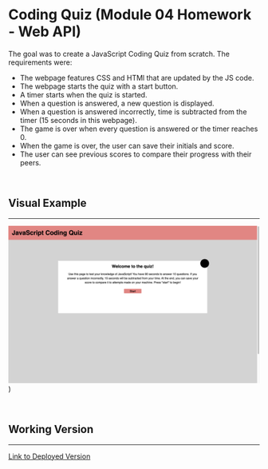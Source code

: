 # Coding Quiz (Module 04 Homework - Web API)

The goal was to create a JavaScript Coding Quiz from scratch. The requirements were:
- The webpage features CSS and HTMl that are updated by the JS code.
- The webpage starts the quiz with a start button.
- A timer starts when the quiz is started.
- When a question is answered, a new question is displayed.
- When a question is answered incorrectly, time is subtracted from the timer (15 seconds in this webpage).
- The game is over when every question is answered or the timer reaches 0.
- When the game is over, the user can save their initials and score.
- The user can see previous scores to compare their progress with their peers.

<br>

## Visual Example

---

![Visual of Deployed Webpage](./assets/images/code-quiz-visual.png))

<br>

## Working Version

---

[Link to Deployed Version](https://a-down.github.io/password-generator/)